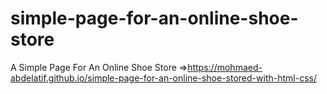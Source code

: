 # simple-page-for-an-online-shoe-store
A Simple Page For An Online Shoe Store
=>https://mohmaed-abdelatif.github.io/simple-page-for-an-online-shoe-stored-with-html-css/
